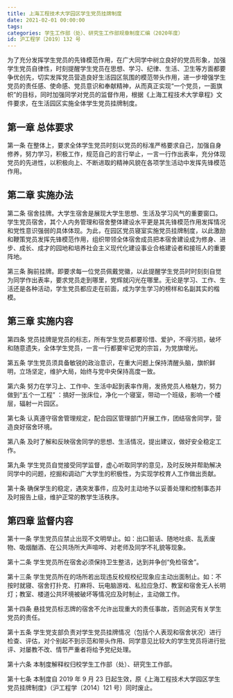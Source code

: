 ```yaml
---
title: 上海工程技术大学园区学生党员挂牌制度
date: 2021-02-01 00:00:00
tags: 
categories: 学生工作部（处）、研究生工作部规章制度汇编（2020年度）
id: 沪工程学〔2019〕132 号
---
```


为了充分发挥学生党员的先锋模范作用，在广大同学中树立良好的党员形象，加强学生党员自律性，时刻提醒学生党员在思想、学习、纪律、生活、卫生等方面都要争优创先，切实发挥党员营造良好生活园区氛围的模范带头作用，进一步增强学生党员的责任感、使命感、党员意识和奉献精神，从而真正实现“一个党员，一面旗帜”的目标，同时加强同学对党员的监督作用，根据《上海工程技术大学章程》文件要求，在生活园区实施全体学生党员挂牌制度。

## 第一章 总体要求

第一条 在整体上，要求全体学生党员时刻以党员的标准严格要求自己，加强自身修养，努力学习，积极工作，规范自己的言行举止，一言一行作出表率，充分体现党员的先进性，以积极向上、不断进取的精神风貌在各项学生活动中发挥先锋模范作用。

## 第二章 实施办法

第二条 宿舍挂牌。大学生宿舍是展现大学生思想、生活及学习风气的重要窗口。学生党员宿舍，其个人内务管理和宿舍整体建设水平更是其先锋模范作用发挥情况和党性意识强弱的具体体现。为此，在园区党员寝室实施党员挂牌制度，以此激励和鞭策党员发挥先锋模范作用，组织带领全体宿舍成员把本宿舍建设成为修身、进步、成长、成才的园地和培养社会主义现代化建设事业合格建设者和接班人的重要阵地。

第三条 胸前挂牌。即要求每一位党员佩戴党徽，以此提醒学生党员时时刻刻自觉为同学作出表率，要求党员走到哪里，党辉就闪光在哪里。无论是学习、工作、生活还是各种活动，学生党员都应走在前面，成为学生学习的榜样和名副其实的楷模。

## 第三章 实施内容

第四条 党员挂牌是党员的标志，所有学生党员都要珍惜、爱护，不得污损，破坏和随意遗失，全体学生党员，一言一行都要牢记党的宗旨，为党旗增光。

第五条 学生党员须具备敏锐的政治意识，在重大问题上保持清醒头脑，旗帜鲜明，立场坚定，维护大局，始终与党中央保持高度一致。

第六条 努力在学习上、工作中、生活中起到表率作用，发扬党员人格魅力，努力做到“五个一工程” ：搞好一张床位，净化一个寝室，带动一个班级，影响一个楼层，辐射一片园区。

第七条 认真遵守宿舍管理规定，配合园区管理部门开展工作，团结宿舍同学，营造良好宿舍环境。

第八条 及时了解和反映宿舍同学的思想、生活情况，提出建议，做好安全稳定工作。

第九条 学生党员自觉接受同学监督，虚心听取同学的意见，及时反映并帮助解决同学中的问题，挖掘和调动广大学生的积极性，为实现学校育人工作做出贡献。

第十条 确保学生的稳定，遇突发事件，应及时主动地予以妥善处理和控制事态并及时报告上级，维护正常的教学生活秩序。

## 第四章 监督内容

第十一条 学生党员应禁止出现不文明举止。如：出口脏话、随地吐痰、乱丢废物、吸烟酗酒、在公共场所大声喧哗、对老师及同学不礼貌等现象。

第十二条 学生党员所在宿舍必须保持卫生整洁，达到并争创“免检宿舍”。

第十三条 学生党员所在的场所若出现违反校规校纪现象应主动出面制止。如：不按时就寝、宿舍打扑克、打麻将、玩电脑游戏、私拉应急灯、教室和宿舍无人长明灯；教室、楼道公共环境被破坏等情况应及时制止，主动做工作。

第十四条 悬挂党员标志牌的宿舍不允许出现重大的责任事故，否则追究有关学生党员的责任。

第十五条 学生党支部负责对学生党员挂牌情况（包括个人表现和宿舍状况）进行检查、评估，对个别起不到示范和带头作用、同学意见比较大的学生党员将进行批评、对屡教不改、情节严重者将给予党纪处理。

第十六条 本制度解释权归校学生工作部（处）、研究生工作部。

第十七条 本制度自 2019 年 9 月 23 日起生效，原《上海工程技术大学园区学生党员挂牌制度》（沪工程学〔2014〕121 号）同时废止。
